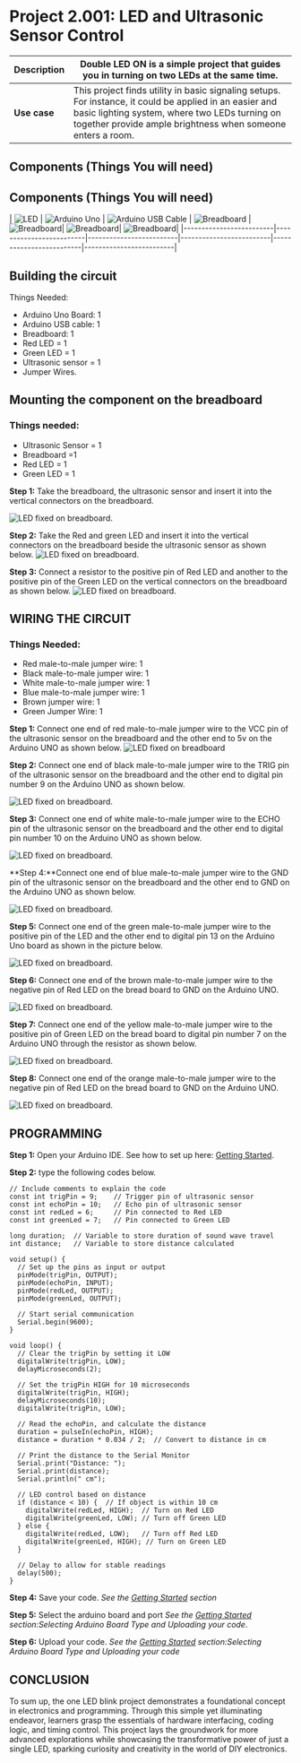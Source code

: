 # Project 2.001: LED and Ultrasonic Sensor Control 

| **Description** | Double LED ON is a simple project that guides you in turning on two LEDs at the same time.  |
|------------------|----------------------------------------------------------------|
| **Use case**     | This project finds utility in basic signaling setups. For instance, it could be applied in an easier and basic lighting system, where two LEDs turning on together provide ample brightness when someone enters a room. |

## Components (Things You will need)

## Components (Things You will need)

| ![LED](../../assets/components/LED.png) | ![Arduino Uno](../../assets/components/arduino.png) | ![Arduino USB Cable](../../assets/components/USB_Cable.png) | ![Breadboard](../../assets/components/breadboard.png) |![Breadboard](../../assets/components/jump_wire.png)| ![Breadboard](../../assets/components/ultrasonic.png)| ![Breadboard](../../assets/components/Resistor.png)|
|-------------------------|-------------------------|-------------------------|-------------------------|-------------------------|-------------------------|


## Building the circuit

Things Needed:

-	Arduino Uno Board: 1
-	Arduino USB cable: 1
-	Breadboard: 1
-	Red LED = 1
-	Green LED = 1
-	Ultrasonic sensor = 1
-	Jumper Wires.


## Mounting the component on the breadboard

### Things needed:
-	Ultrasonic Sensor = 1
-	Breadboard =1
- 	Red LED = 1
- 	Green LED = 1

**Step 1:** Take the breadboard, the ultrasonic sensor and insert it into the vertical connectors on the breadboard.

![LED fixed on breadboard](../../assets/2.0/1.1.Ultrasonic+LED/ultrasonic_on_breadboard.jpg).

**Step 2:** Take the Red and green LED and insert it into the vertical connectors on the breadboard beside the ultrasonic sensor as shown below.
![LED fixed on breadboard](../../assets/3.0/Smart%20Guage/image%202.jpg).

**Step 3:** Connect a resistor to the positive pin of Red LED and another to the positive pin of the Green LED on the vertical connectors on the breadboard as shown below.
![LED fixed on breadboard](../../assets/3.0/Smart%20Guage/imag%203.jpg).

## WIRING THE CIRCUIT

### Things Needed:

-	Red male-to-male jumper wire: 1
-	Black male-to-male jumper wire: 1
-	White male-to-male jumper wire: 1
-	Blue male-to-male jumper wire: 1
-	Brown jumper wire: 1
-	Green Jumper Wire: 1

**Step 1:** Connect one end of red male-to-male jumper wire to the VCC pin of the ultrasonic sensor on the breadboard and the other end to 5v on the Arduino UNO as shown below.
![LED fixed on breadboard](../../assets/3.0/Smart%20Guage/image%204.jpg)

**Step 2:** Connect one end of black  male-to-male jumper wire to the TRIG pin of the ultrasonic sensor on the breadboard and the other end to digital pin number 9 on the Arduino UNO as shown below.

![LED fixed on breadboard](../../assets/3.0/Smart%20Guage/image%205.jpg).

**Step 3:** Connect one end of white  male-to-male jumper wire to the ECHO pin of the ultrasonic sensor on the breadboard and the other end to digital pin number 10 on the Arduino UNO as shown below.

![LED fixed on breadboard](../../assets/3.0/Smart%20Guage/image%206.jpg).

**Step 4:**Connect one end of blue male-to-male jumper wire to the GND pin of the ultrasonic sensor on the breadboard and the other end to GND on the Arduino UNO as shown below.

![LED fixed on breadboard](../../assets/3.0/Smart%20Guage/image%207.jpg).

**Step 5:** Connect one end of the green male-to-male jumper wire to the positive pin of the LED and the other end to digital pin 13 on the Arduino Uno board as shown in the picture below.

![LED fixed on breadboard](../../assets/3.0/Smart%20Guage/image%208.jpg).

**Step 6:** Connect one end of the brown  male-to-male jumper wire to the negative pin of Red LED on the bread board to GND on the Arduino UNO.

![LED fixed on breadboard](../../assets/3.0/Smart%20Guage/image%2011.jpg).

**Step 7:** Connect one end of the yellow  male-to-male jumper wire to the positive pin of Green LED on the bread board to digital pin number 7 on the Arduino UNO through the resistor as shown below.

![LED fixed on breadboard](../../assets/3.0/Smart%20Guage/image%2012.jpg).

**Step 8:** Connect one end of the orange male-to-male jumper wire to the negative pin of Red LED on the bread board to GND on the Arduino UNO.

![LED fixed on breadboard](../../assets/3.0/Smart%20Guage/image%2013.jpg).


## PROGRAMMING

**Step 1:** Open your Arduino IDE. See how to set up here: [Getting Started](../../../../README.md#getting-started).

**Step 2:** type the following codes below.
```
// Include comments to explain the code
const int trigPin = 9;    // Trigger pin of ultrasonic sensor
const int echoPin = 10;   // Echo pin of ultrasonic sensor
const int redLed = 6;     // Pin connected to Red LED
const int greenLed = 7;   // Pin connected to Green LED

long duration;  // Variable to store duration of sound wave travel
int distance;   // Variable to store distance calculated

void setup() {
  // Set up the pins as input or output
  pinMode(trigPin, OUTPUT);
  pinMode(echoPin, INPUT);
  pinMode(redLed, OUTPUT);
  pinMode(greenLed, OUTPUT);

  // Start serial communication
  Serial.begin(9600);
}

void loop() {
  // Clear the trigPin by setting it LOW
  digitalWrite(trigPin, LOW);
  delayMicroseconds(2);

  // Set the trigPin HIGH for 10 microseconds
  digitalWrite(trigPin, HIGH);
  delayMicroseconds(10);
  digitalWrite(trigPin, LOW);

  // Read the echoPin, and calculate the distance
  duration = pulseIn(echoPin, HIGH);
  distance = duration * 0.034 / 2;  // Convert to distance in cm

  // Print the distance to the Serial Monitor
  Serial.print("Distance: ");
  Serial.print(distance);
  Serial.println(" cm");

  // LED control based on distance
  if (distance < 10) {  // If object is within 10 cm
    digitalWrite(redLed, HIGH);  // Turn on Red LED
    digitalWrite(greenLed, LOW); // Turn off Green LED
  } else {
    digitalWrite(redLed, LOW);   // Turn off Red LED
    digitalWrite(greenLed, HIGH); // Turn on Green LED
  }

  // Delay to allow for stable readings
  delay(500);
}

```

**Step 4:** Save your code. _See the [Getting Started](../../../../README.md#getting-started) section_

**Step 5:** Select the arduino board and port _See the [Getting Started](../../../../README.md#getting-started) section:Selecting Arduino Board Type and Uploading your code_.

**Step 6:** Upload your code. _See the [Getting Started](../../../../README.md#getting-started) section:Selecting Arduino Board Type and Uploading your code_


## CONCLUSION
To sum up, the one LED blink project demonstrates a foundational concept in electronics and programming. Through this simple yet illuminating endeavor, learners grasp the essentials of hardware interfacing, coding logic, and timing control. This project lays the groundwork for more advanced explorations while showcasing the transformative power of just a single LED, sparking curiosity and creativity in the world of DIY electronics.
